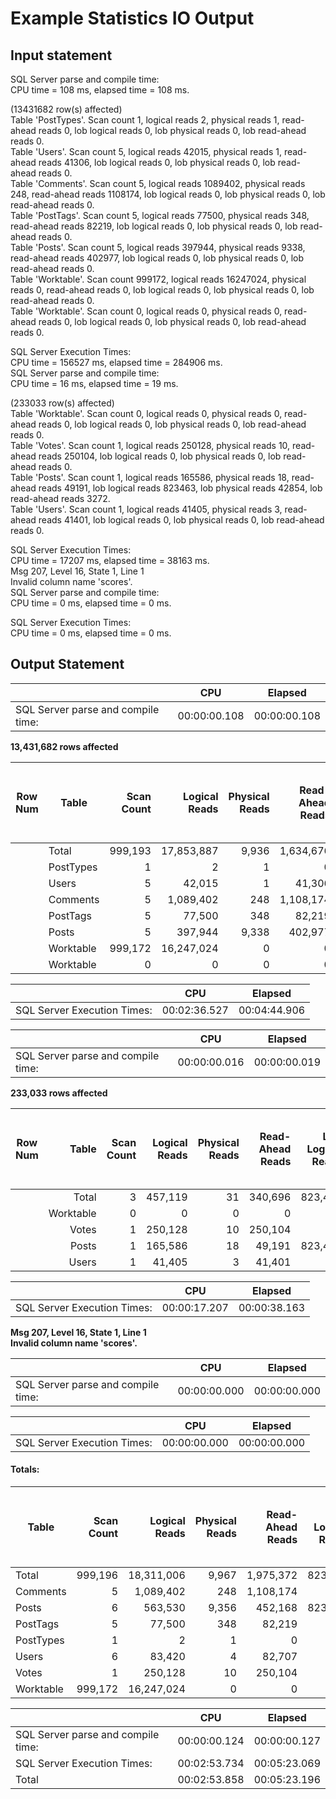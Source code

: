 # Example Statistics IO Output

## Input statement

SQL Server parse and compile time:<br /> 
   CPU time = 108 ms, elapsed time = 108 ms.

(13431682 row(s) affected)<br />
Table 'PostTypes'. Scan count 1, logical reads 2, physical reads 1, read-ahead reads 0, lob logical reads 0, lob physical reads 0, lob read-ahead reads 0.<br />
Table 'Users'. Scan count 5, logical reads 42015, physical reads 1, read-ahead reads 41306, lob logical reads 0, lob physical reads 0, lob read-ahead reads 0.<br />
Table 'Comments'. Scan count 5, logical reads 1089402, physical reads 248, read-ahead reads 1108174, lob logical reads 0, lob physical reads 0, lob read-ahead reads 0.<br />
Table 'PostTags'. Scan count 5, logical reads 77500, physical reads 348, read-ahead reads 82219, lob logical reads 0, lob physical reads 0, lob read-ahead reads 0.<br />
Table 'Posts'. Scan count 5, logical reads 397944, physical reads 9338, read-ahead reads 402977, lob logical reads 0, lob physical reads 0, lob read-ahead reads 0.<br />
Table 'Worktable'. Scan count 999172, logical reads 16247024, physical reads 0, read-ahead reads 0, lob logical reads 0, lob physical reads 0, lob read-ahead reads 0.<br />
Table 'Worktable'. Scan count 0, logical reads 0, physical reads 0, read-ahead reads 0, lob logical reads 0, lob physical reads 0, lob read-ahead reads 0.

 SQL Server Execution Times:<br />
   CPU time = 156527 ms,  elapsed time = 284906 ms.<br />
SQL Server parse and compile time:<br />
   CPU time = 16 ms, elapsed time = 19 ms.<br />

(233033 row(s) affected)<br />
Table 'Worktable'. Scan count 0, logical reads 0, physical reads 0, read-ahead reads 0, lob logical reads 0, lob physical reads 0, lob read-ahead reads 0.<br />
Table 'Votes'. Scan count 1, logical reads 250128, physical reads 10, read-ahead reads 250104, lob logical reads 0, lob physical reads 0, lob read-ahead reads 0.<br />
Table 'Posts'. Scan count 1, logical reads 165586, physical reads 18, read-ahead reads 49191, lob logical reads 823463, lob physical reads 42854, lob read-ahead reads 3272.<br />
Table 'Users'. Scan count 1, logical reads 41405, physical reads 3, read-ahead reads 41401, lob logical reads 0, lob physical reads 0, lob read-ahead reads 0.

 SQL Server Execution Times:<br />
   CPU time = 17207 ms,  elapsed time = 38163 ms.<br />
Msg 207, Level 16, State 1, Line 1<br />
Invalid column name 'scores'.<br />
SQL Server parse and compile time:<br />
   CPU time = 0 ms, elapsed time = 0 ms.

 SQL Server Execution Times:<br />
   CPU time = 0 ms,  elapsed time = 0 ms.

## Output Statement

|| CPU          | Elapsed      |
|------------------------------------|--------------|--------------|
| SQL Server parse and compile time: | 00:00:00.108 | 00:00:00.108 |

**13,431,682 rows affected**

| Row Num | Table     | Scan Count | Logical Reads | Physical Reads | Read-Ahead Reads | LOB Logical Reads | LOB Physical Reads | LOB Read-Ahead Reads | % Logical Reads of Total Reads |
|---------|-----------|-----------:|--------------:|---------------:|-----------------:|------------------:|-------------------:|----------------------|-------------------------------:|
|         | Total     | 999,193    | 17,853,887    | 9,936          | 1,634,676        | 0                 | 0                  | 0                    |                                |
|         | PostTypes | 1          | 2             | 1              | 0                | 0                 | 0                  | 0                    | 0.000                          |
|         | Users     | 5          | 42,015        | 1              | 41,306           | 0                 | 0                  | 0                    | 0.235                          |
|         | Comments  | 5          | 1,089,402     | 248            | 1,108,174        | 0                 | 0                  | 0                    | 6.102                          |
|         | PostTags  | 5          | 77,500        | 348            | 82,219           | 0                 | 0                  | 0                    | 0.434                          |
|         | Posts     | 5          | 397,944       | 9,338          | 402,977          | 0                 | 0                  | 0                    | 2.229                          |
|         | Worktable | 999,172    | 16,247,024    | 0              | 0                | 0                 | 0                  | 0                    | 91.000                         |
|         | Worktable | 0          | 0             | 0              | 0                | 0                 | 0                  | 0                    | 0.000                          |

|| CPU          | Elapsed      |
|-----------------------------|--------------|--------------|
| SQL Server Execution Times: | 00:02:36.527 | 00:04:44.906 |

|| CPU          | Elapsed      |
|------------------------------------|--------------|--------------|
| SQL Server parse and compile time: | 00:00:00.016 | 00:00:00.019 |

**233,033 rows affected**

| Row Num | Table     | Scan Count | Logical Reads | Physical Reads | Read-Ahead Reads | LOB Logical Reads | LOB Physical Reads | LOB Read-Ahead Reads | % Logical Reads of Total Reads |
|---------|----------:|-----------:|--------------:|---------------:|-----------------:|------------------:|-------------------:|---------------------:|-------------------------------:|
|         | Total     | 3          | 457,119       | 31             | 340,696          | 823,463           | 42,854             | 3,272                |                                |
|         | Worktable | 0          | 0             | 0              | 0                | 0                 | 0                  | 0                    | 0.000                          |
|         | Votes     | 1          | 250,128       | 10             | 250,104          | 0                 | 0                  | 0                    | 54.718                         |
|         | Posts     | 1          | 165,586       | 18             | 49,191           | 823,463           | 42,854             | 3,272                | 36.224                         |
|         | Users     | 1          | 41,405        | 3              | 41,401           | 0                 | 0                  | 0                    | 9.058                          |

|| CPU          | Elapsed      |
|-----------------------------|--------------|--------------|
| SQL Server Execution Times: | 00:00:17.207 | 00:00:38.163 |

**Msg 207, Level 16, State 1, Line 1<br />
Invalid column name 'scores'.**

|| CPU          | Elapsed      |
|------------------------------------|--------------|--------------|
| SQL Server parse and compile time: | 00:00:00.000 | 00:00:00.000 |

|| CPU          | Elapsed      |
|-----------------------------|--------------|--------------|
| SQL Server Execution Times: | 00:00:00.000 | 00:00:00.000 |

#### Totals:

| Table     | Scan Count | Logical Reads | Physical Reads | Read-Ahead Reads | LOB Logical Reads | LOB Physical Reads | LOB Read-Ahead Reads | % Logical Reads of Total Reads |
|-----------|-----------:|--------------:|---------------:|-----------------:|------------------:|-------------------:|---------------------:|-------------------------------:|
| Total     | 999,196    | 18,311,006    | 9,967          | 1,975,372        | 823,463           | 42,854             | 3,272                |                                |
| Comments  | 5          | 1,089,402     | 248            | 1,108,174        | 0                 | 0                  | 0                    | 5.949                          |
| Posts     | 6          | 563,530       | 9,356          | 452,168          | 823,463           | 42,854             | 3,272                | 3.078                          |
| PostTags  | 5          | 77,500        | 348            | 82,219           | 0                 | 0                  | 0                    | 0.423                          |
| PostTypes | 1          | 2             | 1              | 0                | 0                 | 0                  | 0                    | 0.000                          |
| Users     | 6          | 83,420        | 4              | 82,707           | 0                 | 0                  | 0                    | 0.456                          |
| Votes     | 1          | 250,128       | 10             | 250,104          | 0                 | 0                  | 0                    | 1.366                          |
| Worktable | 999,172    | 16,247,024    | 0              | 0                | 0                 | 0                  | 0                    | 88.728                         |

|| CPU          | Elapsed      |
|------------------------------------|--------------|--------------|
| SQL Server parse and compile time: | 00:00:00.124 | 00:00:00.127 |
| SQL Server Execution Times:        | 00:02:53.734 | 00:05:23.069 |
| Total                              | 00:02:53.858 | 00:05:23.196 |
